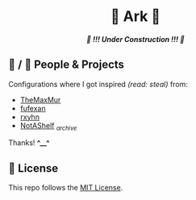 <h1 align="center"> 🏰 Ark 🏯 </h1>

<h5 align="center"> 🚧 !!! Under Construction !!! 🚧 </h5>

## 👥 / 📄 People & Projects

Configurations where I got inspired _(read: steal)_ from:

- [TheMaxMur](https://github.com/TheMaxMur/NixOS-Configuration)
- [fufexan](https://github.com/fufexan/dotfiles)
- [rxyhn](https://github.com/rxyhn/yuki)
- [NotAShelf](https://github.com/NotAShelf/nyx) _<sub>archive</sub>_

Thanks! **^\_\_^**

## 📜 License

This repo follows the [MIT License](https://opensource.org/licenses/MIT).